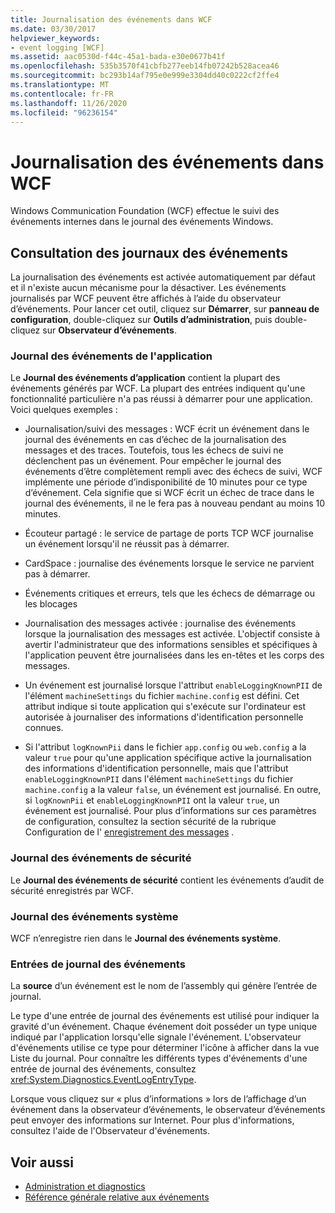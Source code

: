 ```yaml
---
title: Journalisation des événements dans WCF
ms.date: 03/30/2017
helpviewer_keywords:
- event logging [WCF]
ms.assetid: aac0530d-f44c-45a1-bada-e30e0677b41f
ms.openlocfilehash: 535b3570f41cbfb277eeb14fb07242b528acea46
ms.sourcegitcommit: bc293b14af795e0e999e3304dd40c0222cf2ffe4
ms.translationtype: MT
ms.contentlocale: fr-FR
ms.lasthandoff: 11/26/2020
ms.locfileid: "96236154"
---
```

# <a name="event-logging-in-wcf"></a>Journalisation des événements dans WCF

Windows Communication Foundation (WCF) effectue le suivi des événements internes dans le journal des événements Windows.  
  
## <a name="viewing-event-logs"></a>Consultation des journaux des événements  

 La journalisation des événements est activée automatiquement par défaut et il n'existe aucun mécanisme pour la désactiver. Les événements journalisés par WCF peuvent être affichés à l’aide du observateur d’événements. Pour lancer cet outil, cliquez sur **Démarrer**, sur **panneau de configuration**, double-cliquez sur **Outils d’administration**, puis double-cliquez sur **Observateur d’événements**.  
  
### <a name="application-event-log"></a>Journal des événements de l'application  

 Le **Journal des événements d’application** contient la plupart des événements générés par WCF. La plupart des entrées indiquent qu'une fonctionnalité particulière n'a pas réussi à démarrer pour une application. Voici quelques exemples :  
  
- Journalisation/suivi des messages : WCF écrit un événement dans le journal des événements en cas d’échec de la journalisation des messages et des traces. Toutefois, tous les échecs de suivi ne déclenchent pas un événement. Pour empêcher le journal des événements d’être complètement rempli avec des échecs de suivi, WCF implémente une période d’indisponibilité de 10 minutes pour ce type d’événement. Cela signifie que si WCF écrit un échec de trace dans le journal des événements, il ne le fera pas à nouveau pendant au moins 10 minutes.  
  
- Écouteur partagé : le service de partage de ports TCP WCF journalise un événement lorsqu'il ne réussit pas à démarrer.  
  
- CardSpace : journalise des événements lorsque le service ne parvient pas à démarrer.  
  
- Événements critiques et erreurs, tels que les échecs de démarrage ou les blocages  
  
- Journalisation des messages activée : journalise des événements lorsque la journalisation des messages est activée. L'objectif consiste à avertir l'administrateur que des informations sensibles et spécifiques à l'application peuvent être journalisées dans les en-têtes et les corps des messages.  
  
- Un événement est journalisé lorsque l'attribut `enableLoggingKnownPII` de l'élément `machineSettings` du fichier `machine.config` est défini. Cet attribut indique si toute application qui s'exécute sur l'ordinateur est autorisée à journaliser des informations d'identification personnelle connues.  
  
- Si l'attribut `logKnownPii` dans le fichier `app.config` ou `web.config` a la valeur `true` pour qu'une application spécifique active la journalisation des informations d'identification personnelle, mais que l'attribut `enableLoggingKnownPII` dans l'élément `machineSettings` du fichier `machine.config` a la valeur `false`, un événement est journalisé. En outre, si `logKnownPii` et `enableLoggingKnownPII` ont la valeur `true`, un événement est journalisé. Pour plus d’informations sur ces paramètres de configuration, consultez la section sécurité de la rubrique Configuration de l' [enregistrement des messages](../configuring-message-logging.md) .  
  
### <a name="security-event-log"></a>Journal des événements de sécurité  

 Le **Journal des événements de sécurité** contient les événements d’audit de sécurité enregistrés par WCF.  
  
### <a name="system-event-log"></a>Journal des événements système  

 WCF n’enregistre rien dans le **Journal des événements système**.  
  
### <a name="event-log-entries"></a>Entrées de journal des événements  

 La **source** d’un événement est le nom de l’assembly qui génère l’entrée de journal.  
  
 Le type d'une entrée de journal des événements est utilisé pour indiquer la gravité d'un événement. Chaque événement doit posséder un type unique indiqué par l'application lorsqu'elle signale l'événement. L'observateur d'événements utilise ce type pour déterminer l'icône à afficher dans la vue Liste du journal. Pour connaître les différents types d'événements d'une entrée de journal des événements, consultez <xref:System.Diagnostics.EventLogEntryType>.  
  
 Lorsque vous cliquez sur « plus d’informations » lors de l’affichage d’un événement dans la observateur d’événements, le observateur d’événements peut envoyer des informations sur Internet. Pour plus d'informations, consultez l'aide de l'Observateur d'événements.  
  
## <a name="see-also"></a>Voir aussi

- [Administration et diagnostics](../index.md)
- [Référence générale relative aux événements](events-general-reference.md)
